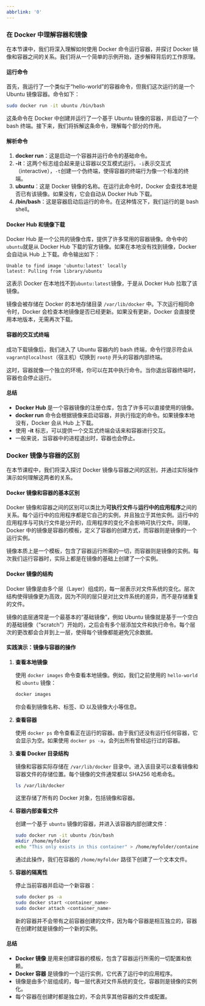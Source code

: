 ```yaml
---
abbrlink: '0'
---
```

### 在 Docker 中理解容器和镜像

在本节课中，我们将深入理解如何使用 Docker 命令运行容器，并探讨 Docker 镜像和容器之间的关系。我们将从一个简单的示例开始，逐步解释背后的工作原理。

#### 运行命令

首先，我运行了一个类似于“hello-world”的容器命令，但我们这次运行的是一个 Ubuntu 镜像容器。命令如下：

```bash
sudo docker run -it ubuntu /bin/bash
```

这条命令在 Docker 中创建并运行了一个基于 Ubuntu 镜像的容器，并启动了一个 bash 终端。接下来，我们将拆解这条命令，理解每个部分的作用。

#### 解析命令

1. **docker run**：这是启动一个容器并运行命令的基础命令。
2. **-it**：这两个标志组合起来是让容器以交互模式运行。`-i`表示交互式（interactive），`-t`创建一个伪终端，使得容器的终端行为像一个标准的终端。
3. **ubuntu**：这是 Docker 镜像的名称。在运行此命令时，Docker 会查找本地是否已有该镜像。如果没有，它会自动从 Docker Hub 下载。
4. **/bin/bash**：这是容器启动后运行的命令。在这种情况下，我们运行的是 bash shell。

#### Docker Hub 和镜像下载

Docker Hub 是一个公共的镜像仓库，提供了许多常用的容器镜像。命令中的`ubuntu`就是从 Docker Hub 下载的官方镜像。如果在本地没有找到镜像，Docker 会自动从 Hub 上下载。命令输出如下：

```
Unable to find image 'ubuntu:latest' locally
latest: Pulling from library/ubuntu
```

这表示 Docker 在本地找不到`ubuntu:latest`镜像，于是从 Docker Hub 拉取了该镜像。

镜像会被存储在 Docker 的本地存储目录 `/var/lib/docker` 中。下次运行相同命令时，Docker 会检查本地镜像是否已经更新。如果没有更新，Docker 会直接使用本地版本，无需再次下载。

#### 容器的交互式终端

成功下载镜像后，我们进入了 Ubuntu 容器内的 bash 终端，命令行提示符会从 `vagrant@localhost`（宿主机）切换到 `root@` 开头的容器内部终端。

这时，容器就像一个独立的环境，你可以在其中执行命令。当你退出容器终端时，容器也会停止运行。

#### 总结

- **Docker Hub** 是一个容器镜像的注册仓库，包含了许多可以直接使用的镜像。
- **docker run** 命令会根据镜像来启动容器，并执行指定的命令。如果镜像本地没有，Docker 会从 Hub 上下载。
- 使用 **-it** 标志，可以提供一个交互式终端会话来和容器进行交互。
- 一般来说，当容器中的进程退出时，容器也会停止。

### Docker 镜像与容器的区别

在本节课程中，我们将深入探讨 Docker 镜像与容器之间的区别，并通过实际操作演示如何理解这两者的关系。

#### Docker 镜像和容器的基本区别

Docker 镜像和容器之间的区别可以类比为**可执行文件**与**运行中的应用程序**之间的关系。每个运行中的应用程序都是它自己的实例，并且独立于其他实例。运行中的应用程序与可执行文件是分开的，应用程序的变化不会影响可执行文件。同理，Docker 中的镜像是容器的模板，定义了容器的创建方式，而容器则是镜像的一个运行实例。

镜像本质上是一个模板，包含了容器运行所需的一切，而容器则是镜像的实例。每次我们运行容器时，实际上都是在镜像的基础上创建了一个实例。

#### Docker 镜像的结构

Docker 镜像是由多个层（Layer）组成的，每一层表示对文件系统的变化。层次结构使得镜像更为高效，因为不同的层只是对比文件系统的差异，而不是存储重复的文件。

镜像的底层通常是一个最基本的“基础镜像”，例如 Ubuntu 镜像就是基于一个空白的基础镜像（“scratch”）开始的，之后会有多个层添加文件和执行命令。每个层次的更改都会合并到上一层，使得每个镜像都能避免冗余数据。

#### 实践演示：镜像与容器的操作

1. **查看本地镜像**

   使用 `docker images` 命令查看本地镜像。例如，我们之前使用的 `hello-world` 和 `ubuntu` 镜像：

   ```bash
   docker images
   ```

   你会看到镜像名称、标签、ID 以及镜像大小等信息。

2. **查看容器**

   使用 `docker ps` 命令查看正在运行的容器。由于我们还没有运行任何容器，它会显示为空。如果使用 `docker ps -a`，会列出所有曾经运行过的容器。

3. **查看 Docker 目录结构**

   镜像和容器实际存储在 `/var/lib/docker` 目录中。进入该目录可以查看镜像和容器文件的存储位置。每个镜像的文件通常都以 SHA256 哈希命名。

   ```bash
   ls /var/lib/docker
   ```

   这里存储了所有的 Docker 对象，包括镜像和容器。

4. **容器内部查看文件**

   创建一个基于 `ubuntu` 镜像的容器，并进入该容器内部创建文件：

   ```bash
   sudo docker run -it ubuntu /bin/bash
   mkdir /home/myfolder
   echo "This only exists in this container" > /home/myfolder/container.txt
   ```

   通过此操作，我们在容器的 `/home/myfolder` 路径下创建了一个文本文件。

5. **容器的隔离性**

   停止当前容器并启动一个新容器：

   ```bash
   sudo docker ps -a
   sudo docker start <container_name>
   sudo docker attach <container_name>
   ```

   新的容器并不会带有之前容器创建的文件，因为每个容器是相互独立的，容器在创建时就是镜像的一个新的实例。

#### 总结

- **Docker 镜像** 是用来创建容器的模板，包含了容器运行所需的一切配置和依赖。
- **Docker 容器** 是镜像的一个运行实例，它代表了运行中的应用程序。
- 镜像是由多个层组成的，每一层代表对文件系统的变化，容器则是镜像的实例化。
- 每个容器在创建时都是独立的，不会共享其他容器的文件或配置。
